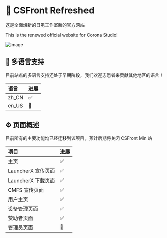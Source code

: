 # 🎉 CSFront Refreshed

这是全面焕新的日冕工作室新的官方网站

This is the renewed official website for Corona Studio!

![image](https://github.com/user-attachments/assets/72f7ad62-8faf-4f30-bcbe-b15da45a7492)

## 📃 多语言支持

目前站点的多语言支持还处于早期阶段，我们欢迎志愿者来贡献其他地区的语言！

| 语言  | 进展 |
| :---- | :--- |
| zh_CN | ✅   |
| en_US | 🚧   |

## ⚙️ 页面概述

目前所有的主要功能均已经迁移到该项目，预计后期将关闭 CSFront Min 站

| 项目               | 进展 |
| :----------------- | :--- |
| 主页               | ✅   |
| LauncherX 宣传页面 | ✅   |
| LauncherX 下载页面 | ✅   |
| CMFS 宣传页面      | ✅   |
| 用户主页           | ✅   |
| 设备管理页面       | ✅   |
| 赞助者页面         | ✅   |
| 管理员页面         | 🚧   |
